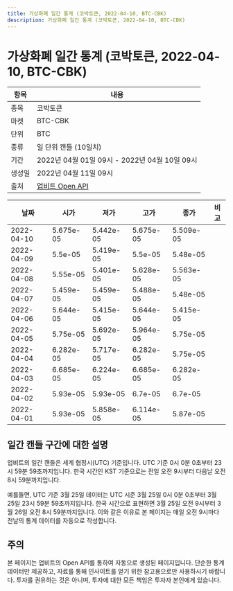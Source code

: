 ```yaml
---
title: 가상화폐 일간 통계 (코박토큰, 2022-04-10, BTC-CBK)
description: 가상화폐 일간 통계 (코박토큰, 2022-04-10, BTC-CBK)
---
```



가상화폐 일간 통계 (코박토큰, 2022-04-10, BTC-CBK)
===

|항목|내용|
|--|--|
|종목|코박토큰|
|마켓|BTC-CBK|
|단위|BTC|
|종류|일 단위 캔들 (10일치)|
|기간|2022년 04월 01일 09시 - 2022년 04월 10일 09시|
|생성일|2022년 04월 11일 09시|
|출처|[업비트 Open API](https://docs.upbit.com)|


|날짜|시가|저가|고가|종가|비고|
|--|--|--|--|--|--|
|2022-04-10|5.675e-05|5.442e-05|5.675e-05|5.509e-05|    |
|2022-04-09|5.5e-05|5.419e-05|5.5e-05|5.48e-05|    |
|2022-04-08|5.55e-05|5.401e-05|5.628e-05|5.563e-05|    |
|2022-04-07|5.459e-05|5.459e-05|5.488e-05|5.48e-05|    |
|2022-04-06|5.644e-05|5.415e-05|5.644e-05|5.415e-05|    |
|2022-04-05|5.75e-05|5.692e-05|5.964e-05|5.75e-05|    |
|2022-04-04|6.282e-05|5.717e-05|6.282e-05|5.75e-05|    |
|2022-04-03|6.685e-05|6.224e-05|6.685e-05|6.282e-05|    |
|2022-04-02|5.93e-05|5.93e-05|6.7e-05|6.7e-05|    |
|2022-04-01|5.93e-05|5.858e-05|6.114e-05|5.87e-05|    |


일간 캔들 구간에 대한 설명
---


업비트의 일간 캔들은 세계 협정시(UTC) 기준입니다. 
UTC 기준 0시 0분 0초부터 23시 59분 59초까지입니다. 
한국 시간인 KST 기준으로는 전일 오전 9시부터 다음날 오전 8시 59분까지입니다. 


예를들면, UTC 기준 3월 25일 데이터는 UTC 시준 3월 25일 0시 0분 0초부터 3월 25일 23시 59분 59초까지입니다. 
한국 시간으로 표현하면 3월 25일 오전 9시부터 3월 26일 오전 8시 59분까지입니다. 
이와 같은 이유로 본 페이지는 매일 오전 9시마다 전날의 통계 데이터를 자동으로 작성합니다. 


주의
---


본 페이지는 업비트의 Open API를 통하여 자동으로 생성된 페이지입니다. 
단순한 통계 데이터만 제공하고, 자료를 통해 인사이트를 얻기 위한 참고용으로만 사용하시기 바랍니다. 
투자를 권유하는 것은 아니며, 투자에 대한 모든 책임은 투자자 본인에게 있습니다. 
